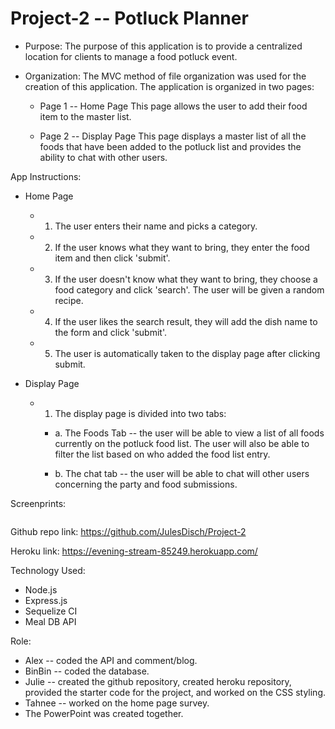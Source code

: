 # Project-2 -- Potluck Planner

* Purpose:
  The purpose of this application is to provide a centralized location for clients to manage a food potluck event.  

* Organization:
  The MVC method of file organization was used for the creation of this application. The application is organized in two pages:
  * Page 1 -- Home Page
    This page allows the user to add their food item to the master list.

  * Page 2 -- Display Page
    This page displays a master list of all the foods that have been added to the potluck list and provides the ability to chat with other users.

App Instructions:
* Home Page
    * 1. The user enters their name and picks a category.
    * 2. If the user knows what they want to bring, they enter the food item and then click 'submit'.
    * 3. If the user doesn't know what they want to bring, they choose a food category and click 'search'.  The user will be given a random recipe.
    * 4. If the user likes the search result, they will add the dish name to the form and click 'submit'.
    * 5. The user is automatically taken to the display page after clicking submit.

*  Display Page
    * 1. The display page is divided into two tabs:
        * a. The Foods Tab -- the user will be able to view a list of all foods currently on the potluck food list.  The user will also be able to filter the list based on who added the food list entry.

        * b. The chat tab -- the user will be able to chat will other users concerning the party and food submissions.



Screenprints:
<p><img src=""/></p>

Github repo link:
https://github.com/JulesDisch/Project-2

Heroku link:
https://evening-stream-85249.herokuapp.com/


Technology Used:
* Node.js
* Express.js
* Sequelize CI
* Meal DB API

Role:
*   Alex -- coded the API and comment/blog.
*   BinBin -- coded the database.
*   Julie -- created the github repository, created heroku repository, provided the starter code for the project, and worked on the CSS styling.
*   Tahnee -- worked on the home page survey.
* The PowerPoint was created together.
